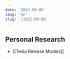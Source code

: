 ```yaml
---
date: '2022-09-06'
lang: 'en'
slug: '/2022-09-06'
---
```


## Personal Research

- [[Tesla Release Models]]

